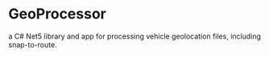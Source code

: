 # GeoProcessor
a C# Net5 library and app for processing vehicle geolocation files, including snap-to-route.
